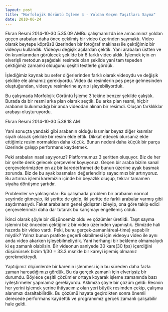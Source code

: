 ```yaml
---
layout: post
title: "Morfolojik Görüntü İşleme 4 - Yoldan Geçen Taşıtları Sayma"
date: 2010-06-24
---
```


Ekran Resmi 2014-10-30 5.35.09 AMBu çalışmamızda ise amacımınız yoldan geçen arabaları daha önce çekilmiş bir video üzerinden saymaktı. Video olarak beytepe köprüsü üzerinden bir fotoğraf makinası ile çektiğimiz bir videoyu kullandık. Videoyu değişik açılardan çektik. Yani arabaları üstten ve ön kısımlarından görülecek şekilde bir 6 farklı video aldık. İşlemek için en elverişli metodun aşağıdaki resimde olan şekilde yani tam tepeden çektiğimiz zamanki olduğunu çeşitli testlerle gördük.

İşlediğimiz kaynak bu sefer diğerlerinden farklı olarak videoydu ve değişik şekilde ele almamız gerekiyordu. Video da resimlerin peş peşe gelmesinden oluştuğundan, videoyu resimlerine ayırıp işleyebiliyorduk.

Bu çalışmada Morfolojik Görüntü İşleme 3’tekine benzer şekilde çalıştık. Burada da bir resmi arka plan olarak seçtik. Bu arka plan resmi, hiçbir arabanın bulunmadığı bir anda videodan alınan bir resimdi. Oluşan farklılıklar arabayı oluşturuyordu.

Ekran Resmi 2014-10-30 5.38.18 AM

Yani sonuçta yandaki gibi arabanın olduğu kısımlar beyaz diğer kısımlar siyah olacak şekilde bir resim elde ettik. Dikkat edecek olursanız elde ettiğimiz resim normalden daha küçük. Bunun nedeni daha küçük bir parça üzerinde çalışıp performans kaydetmek.

Peki arabaları nasıl sayıyoruz? Platformumuz 3 şeritten oluşuyor. Biz de her bir şerite denk gelecek çerçeveler koyuyoruz. Geçen bir araba bizim sanal çerçevelerimizden en az bir karede(frame) de bunun üzerine ayak basmak zorunda. Biz de bu ayak basmaları değerlendirip sayacımızı bir artırıyoruz. Bu artırma işlemi karemizin içinde bir beyazlık oluşup, tekrar tamamen siyaha dönüşme şartıdır.

 

Problemler ve yaklaşımlar: Bu çalışmada problem bir arabanın normal seyrinde gitmeyip, iki şeritte de gidip, iki şeritte de farklı arabalar varmış gibi saydırmasıydı. Fakat arabaların genel gidişatını izleyip, ona göre takip edici çerçevelerimizi daha dar tutarak bu karışmayı engellemiş olduk.

İkinci olarak şöyle bir düşüncemiz oldu ve çözümler üretildi. Taşıt sayma işlemini biz önceden çektiğimiz bir video üzerinden yapmıştık. Elimizde hali hazırda bir video vardı. Peki, bunu gerçek-zamanlı(real-time) yapabilir miydik? Yalnız bunun pratikte geçerli olabilmesi için videoyu video ile aynı anda video akarken işleyebilmeliydik. Yani herhangi bir bekleme olmamalıydı ki eş zamanlı olabilsin. Bir videonun saniyede 30 kare(30 fps) içerdiğini düşünürsek bizim 1/30 = 33.3 msn’de bir kareyi işlemiş olmamız gerekmekteydi.

Yaptığımız ölçümlerde bir karenin işlenmesi için bu süreden daha fazla zaman harcadığımızı gördük. Bu da gerçek zamanlı için elverişsiz bir durumdu. Böylece çeşitli çözümler ortaya koyarak işleme zamanında bazı iyileştirmeler yapmamız gerekiyordu. Aklımıza şöyle bir çözüm geldi: Resmin her yerini işlemek yerine ihtiyacımız olan yeri büyük resimden çekip, çalışma alanımızı daraltabilirdik. Bu çözümü hayata geçirdikten sonra önemli derecede performans kaydettik ve programımız gerçek zamanlı çalışabilir hale geldi.
